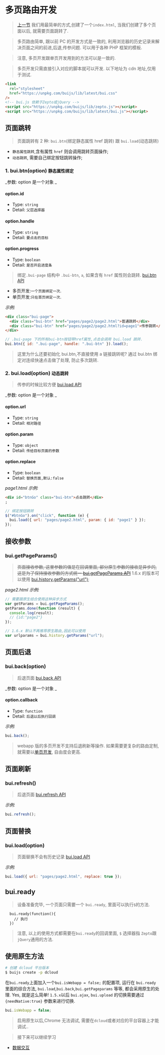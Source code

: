 # 多页路由开发

> [上一节](chapter1/quickstart) 我们用最简单的方式,创建了一个`index.html`, 当我们创建了多个页面以后, 就需要页面跳转了.

> 多页路由简单, 跟以前 PC 的开发方式是一致的, 利用浏览器的历史记录来解决页面之间的前进,后退,传参问题. 可以用于各种 PHP 框架的模板.

> 注意, 多页开发跟单页开发用到的方法可以是一致的.

> 多页开发只需直接引入对应的脚本就可以开发. 以下地址为 cdn 地址,仅用于测试.

```html
<link
  rel="stylesheet"
  href="https://unpkg.com/buijs/lib/latest/bui.css"
/>
<!-- bui.js 依赖于Zepto或jQuery -->
<script src="https://unpkg.com/buijs/lib/zepto.js"></script>
<script src="https://unpkg.com/buijs/lib/latest/bui.js"></script>
```

## 页面跳转

> 页面跳转有 2 种: `bui.btn`(绑定静态属性 href 跳转) 跟 `bui.load`(动态跳转)

- `静态属性跳转`,含有属性 `href` 则会调用跳转页面操作;
- `动态跳转`, 需要自己绑定按钮跳转操作;

### 1. bui.btn(option) `静态属性绑定`

_参数: option 是一个对象 _

#### option.id

- Type: `string`
- Detail: `父层选择器`

#### option.handle

- Type: `string`
- Detail: `要点击的目标`

#### option.progress

- Type: `boolean`
- Detail: `是否开启进度条`

> 绑定`.bui-page` 结构中 `.bui-btn`, `a`, 如果含有 `href` 属性则会跳转. <a href="http://www.easybui.com/guide/api/classes/bui.load.html" target="_blank">bui.btn API</a>

- 多页开发:`一个页面绑定一次`.
- 单页开发:`只在首页绑定一次`.

_示例:_

```html
<div class="bui-page">
  <div class="bui-btn" href="pages/page2/page2.html">普通跳转</div>
  <div class="bui-btn" href="pages/page2/page2.html?id=page1">传参跳转</div>
</div>
```

```js
// .bui-page 下的所有bui-btn按钮带href属性,点击会调用 bui.load 跳转.
bui.btn({ id: ".bui-page", handle: ".bui-btn" }).load();
```

> 这里为什么还要初始化 bui.btn,不直接使用 a 链接跳转呢? 通过 bui.btn 绑定对连续快速点击做了处理, 防止多次跳转.

### 2. bui.load(option) `动态跳转`

> 传参的时候比较方便 <a href="http://www.easybui.com/guide/api/classes/bui.load.html?id=123" target="_blank">bui.load API</a>

_参数: option 是一个对象 _

#### option.url

- Type: `string`
- Detail: `相对路径`

#### option.param

- Type: `object`
- Detail: `传给目标页面的参数`

#### option.replace

- Type: `boolean`
- Detail: `替换页面,默认:false`

_page1.html 示例:_

```html
<div id="btnGo" class="bui-btn">点击跳转</div>
;
```

```js
// 绑定按钮跳转
$("#btnGo").on("click", function (e) {
  bui.load({ url: "pages/page2.html", param: { id: "page1" } });
});
```

## 接收参数

### bui.getPageParams()

> <del>页面接收参数, 这里参数的值是在回调里面, 部分原生参数的接收是异步的, 这是为了保持接收参数的方式统一 <a href="http://www.easybui.com/guide/api/classes/bui.getPageParams.html" target="_blank">bui.getPageParams API</a></del>
> 1.6.x 的版本可以使用 <a href="http://www.easybui.com/guide/api/classes/bui.history.html#method_getParams" target="_blank">bui.history.getParams("url")</a>;

_page2.html 示例:_

```js
// 需要跟原生结合使用这种异步方式
var getParams = bui.getPageParams();
getParams.done(function (result) {
  console.log(result);
  // {id:"page2"}
});

// 1.6.x 默认不再推荐原生路由,因此可以使用
var urlparams = bui.history.getParams("url");
```

## 页面后退

### bui.back(option)

> 后退页面 <a href="http://www.easybui.com/guide/api/classes/bui.back.html" target="_blank">bui.back API</a>

_参数: option 是一个对象 _

#### option.callback

- Type: `function`
- Detail: `后退以后执行回调`

_示例:_

```js
bui.back();
```

> webapp 版的多页开发不支持后退刷新等操作. 如果需要更复杂的路由定制, 就需要以[单页开发](chapter2/router), 自由度会更高.

## 页面刷新

### bui.refresh()

> 后退页面 <a href="http://www.easybui.com/guide/api/classes/bui.refresh.html" target="_blank">bui.refresh API</a>

_示例:_

```js
bui.refresh();
```

## 页面替换

### bui.load(option)

> 页面替换不会有历史记录 <a href="http://www.easybui.com/guide/api/classes/bui.load.html" target="_blank">bui.load API</a>

_示例:_

```js
bui.load({ url: "pages/page2.html", replace: true });
```

## bui.ready

> 设备准备完毕, 一个页面只需要一个 `bui.ready`, 里面可以执行`$`的方法.

```
  bui.ready(function(){
    // 执行
  })
```

> 注意, 以上的使用方式都需要在`bui.ready`的回调里面, `$` 选择器指 `Zepto`跟`jQuery`通用的方法.

## 使用原生方法

```bash
# 创建 dcloud 平台版本
$ buijs create -p dcloud
```

在`bui.ready`上面加入一个`bui.isWebapp = false;` 的配置项, 运行在 `bui.ready` 里面的综合方法, `bui.load`,`bui.back`,`bui.getPageparams` 等等, 都会采用原生的处理. Yes, 就是这么简单! `1.5.x`以后 `bui.ajax`, `bui.upload` 的切换需要通过 `{needNative:true}` 参数来进行切换.

```js
bui.isWebapp = false;
```

> 启用原生以后,Chrome 无法调试, 需要在`dcloud`或者对应的平台容器上才能调试..

> 接下来可以继续学习

- [数据交互](chapter1/request)
